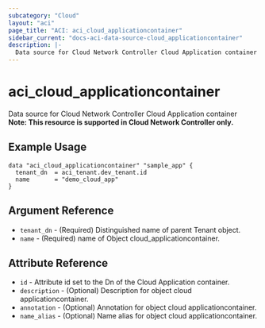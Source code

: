 ```yaml
---
subcategory: "Cloud"
layout: "aci"
page_title: "ACI: aci_cloud_applicationcontainer"
sidebar_current: "docs-aci-data-source-cloud_applicationcontainer"
description: |-
  Data source for Cloud Network Controller Cloud Application container
---
```


# aci_cloud_applicationcontainer #
Data source for Cloud Network Controller Cloud Application container  
<b>Note: This resource is supported in Cloud Network Controller only. </b>
## Example Usage ##

```hcl
data "aci_cloud_applicationcontainer" "sample_app" {
  tenant_dn  = aci_tenant.dev_tenant.id
  name       = "demo_cloud_app"
}
```
## Argument Reference ##
* `tenant_dn` - (Required) Distinguished name of parent Tenant object.
* `name` - (Required) name of Object cloud_applicationcontainer.



## Attribute Reference

* `id` - Attribute id set to the Dn of the Cloud Application container.
* `description` - (Optional) Description for object cloud applicationcontainer.
* `annotation` - (Optional) Annotation for object cloud applicationcontainer.
* `name_alias` - (Optional) Name alias for object cloud applicationcontainer.

